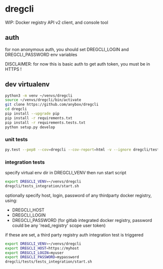 # dregcli

WIP: Docker registry API v2 client, and console tool

## auth

for non anonymous auth, you should set DREGCLI_LOGIN and DREGCLI_PASSWORD env variables

DISCLAIMER: for now this is basic auth to get auth token, you must be in HTTPS !

## dev virtualenv

```bash
python3 -m venv ~/venvs/dregcli
source ~/venvs/dregcli/bin/activate
git clone https://github.com/anybox/dregcli
cd dregcli
pip install --upgrade pip
pip install -r requirements.txt
pip install -r requirements.tests.txt
python setup.py develop
```

### unit tests

```bash
py.test --pep8 --cov=dregcli --cov-report=html -v --ignore dregcli/tests/tests_integration/
```

### integration tests

specify virtual env dir in DREGCLI_VENV then run start script

```bash
export DREGCLI_VENV=~/venvs/dregcli
dregcli/tests_integration/start.sh
```

optionally specify host, login, password of any thirdparty docker registry, using:

- DREGCLI_HOST
- DREGCLI_LOGIN
- DREGCLI_PASSWORD (for gitlab integrated docker registry, password could be any 'read_registry' scope user token)

if these are set, a third party registry auth integration test is triggered

```bash
export DREGCLI_VENV=~/venvs/dregcli
export DREGCLI_HOST=https://myhost
export DREGCLI_LOGIN=myuser
export DREGCLI_PASSWORD=mypassword
dregcli/tests/tests_integration/start.sh
```
